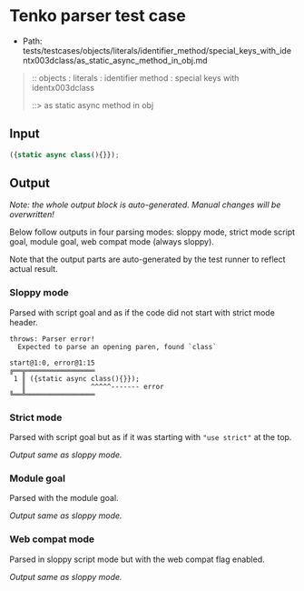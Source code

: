 # Tenko parser test case

- Path: tests/testcases/objects/literals/identifier_method/special_keys_with_identx003dclass/as_static_async_method_in_obj.md

> :: objects : literals : identifier method : special keys with identx003dclass
>
> ::> as static async method in obj

## Input

`````js
({static async class(){}});
`````

## Output

_Note: the whole output block is auto-generated. Manual changes will be overwritten!_

Below follow outputs in four parsing modes: sloppy mode, strict mode script goal, module goal, web compat mode (always sloppy).

Note that the output parts are auto-generated by the test runner to reflect actual result.

### Sloppy mode

Parsed with script goal and as if the code did not start with strict mode header.

`````
throws: Parser error!
  Expected to parse an opening paren, found `class`

start@1:0, error@1:15
╔══╦═════════════════
 1 ║ ({static async class(){}});
   ║                ^^^^^------- error
╚══╩═════════════════

`````

### Strict mode

Parsed with script goal but as if it was starting with `"use strict"` at the top.

_Output same as sloppy mode._

### Module goal

Parsed with the module goal.

_Output same as sloppy mode._

### Web compat mode

Parsed in sloppy script mode but with the web compat flag enabled.

_Output same as sloppy mode._

